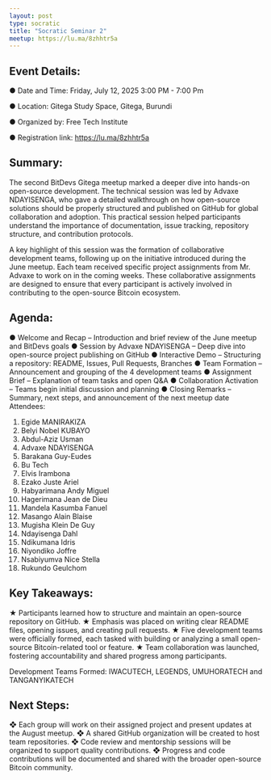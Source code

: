 ```yaml
---
layout: post
type: socratic
title: "Socratic Seminar 2"
meetup: https://lu.ma/8zhhtr5a
---
```

## Event Details:
●	Date and Time: Friday, July 12, 2025 3:00 PM - 7:00 Pm

●	Location: Gitega Study Space, Gitega, Burundi

●	Organized by: Free Tech Institute

●	Registration link: https://lu.ma/8zhhtr5a 

## Summary:
The second BitDevs Gitega meetup marked a deeper dive into hands-on open-source development. The technical session was led by Advaxe NDAYISENGA, who gave a detailed walkthrough on how open-source solutions should be properly structured and published on GitHub for global collaboration and adoption. This practical session helped participants understand the importance of documentation, issue tracking, repository structure, and contribution protocols.

A key highlight of this session was the formation of collaborative development teams, following up on the initiative introduced during the June meetup. Each team received specific project assignments from Mr. Advaxe to work on in the coming weeks. These collaborative assignments are designed to ensure that every participant is actively involved in contributing to the open-source Bitcoin ecosystem.

## Agenda:
●	 Welcome and Recap – Introduction and brief review of the June meetup and BitDevs goals
●	 Session by Advaxe NDAYISENGA – Deep dive into open-source project publishing on GitHub
●	Interactive Demo – Structuring a repository: README, Issues, Pull Requests, Branches
●	Team Formation – Announcement and grouping of the 4 development teams
●	Assignment Brief – Explanation of team tasks and open Q&A
●	Collaboration Activation – Teams begin initial discussion and planning
●	Closing Remarks – Summary, next steps, and announcement of the next meetup date
Attendees:
1.	Egide MANIRAKIZA
2.	Belyi Nobel KUBAYO
3.	Abdul-Aziz Usman
4.	Advaxe NDAYISENGA
5.	Barakana Guy-Eudes
6.	Bu Tech
7.	Elvis Irambona
8.	Ezako Juste Ariel
9.	Habyarimana Andy Miguel
10.	Hagerimana Jean de Dieu
11.	Mandela Kasumba Fanuel
12.	Masango Alain Blaise
13.	Mugisha Klein De Guy
14.	Ndayisenga Dahl
15.	Ndikumana Idris
16.	Niyondiko Joffre
17.	Nsabiyumva Nice Stella
18.	Rukundo Geulchom

## Key Takeaways:
★	Participants learned how to structure and maintain an open-source repository on GitHub.
★	Emphasis was placed on writing clear README files, opening issues, and creating pull requests.
★	Five development teams were officially formed, each tasked with building or analyzing a small open-source Bitcoin-related tool or feature.
★	Team collaboration was launched, fostering accountability and shared progress among participants.

Development Teams Formed: IWACUTECH, LEGENDS, UMUHORATECH and TANGANYIKATECH


## Next Steps:
❖	Each group will work on their assigned project and present updates at the August meetup.
❖	A shared GitHub organization will be created to host team repositories.
❖	Code review and mentorship sessions will be organized to support quality contributions.
❖	Progress and code contributions will be documented and shared with the broader open-source Bitcoin community.


